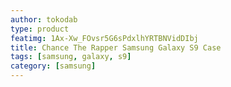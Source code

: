 ```yaml
---
author: tokodab
type: product
featimg: 1Ax-Xw_FOvsr5G6sPdxlhYRTBNVidDIbj
title: Chance The Rapper Samsung Galaxy S9 Case
tags: [samsung, galaxy, s9]
category: [samsung]
---
```

